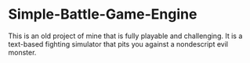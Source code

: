 # Simple-Battle-Game-Engine
This is an old project of mine that is fully playable and challenging. It is a text-based fighting simulator that pits you against a nondescript evil monster.
